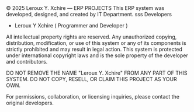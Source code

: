 ##
© 2025 Leroux Y. Xchire — ERP PROJECTS
This ERP system was developed, designed, and created by IT Department.
sss
Developers
- Leroux Y Xchire ( Programmer and Developer )

All intellectual property rights are reserved. Any unauthorized copying, distribution, modification, or use of this system or any of its components is strictly prohibited and may result in legal action.
This system is protected under international copyright laws and is the sole property of the developer and contributors.

DO NOT REMOVE THE NAME "Leroux Y. Xchire"  FROM ANY PART OF THIS SYSTEM.
DO NOT COPY, RESELL, OR CLAIM THIS PROJECT AS YOUR OWN.

For permissions, collaboration, or licensing inquiries, please contact the original developers.
